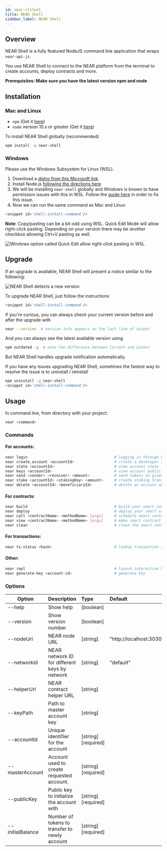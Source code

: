```yaml
---
id: near-clitool
title: NEAR Shell
sidebar_label: NEAR Shell
---
```


## Overview

NEAR Shell is a fully featured NodeJS command line application that wraps `near-api-js`.

You use NEAR Shell to connect to the NEAR platform from the terminal to create accounts, deploy contracts and more.

**Prerequisites: Make sure you have the latest version npm and node**

## Installation

### Mac and Linux

* `npm` (Get it [here](https://www.npmjs.com/get-npm))
* `node` version 10.x or greater (Get it [here](https://nodejs.org/en/download))

To install NEAR Shell globally (recommended)

```bash
npm install -g near-shell
```

### Windows

Please use the Windows Subsystem for Linux (WSL).

1. Download a [distro from this Microsoft link](https://docs.microsoft.com/en-us/windows/wsl/install-manual#downloading-distros).
2. Install Node.js [following the directions here](https://nodejs.org/en/download/package-manager/)
3. We will be installing `near-shell` globally and Windows is known to have permission issues with this in WSL. Follow the [guide here](https://docs.npmjs.com/resolving-eacces-permissions-errors-when-installing-packages-globally#manually-change-npms-default-directory) in order to fix this issue.
4. Now we can run the same command as Mac and Linux:

```bash
<snippet id='shell-install-command'/>
```

**Note**: Copy/pasting can be a bit odd using WSL. Quick Edit Mode will allow right-click pasting. Depending on your version there may be another checkbox allowing Ctrl+V pasting as well.

![Windows option called Quick Edit allow right-click pasting in WSL](/docs/assets/windows-quickedit-mode.png)


## Upgrade

If an upgrade is available, NEAR Shell will present a notice similar to the following: 

![NEAR Shell detects a new version](/docs/assets/near-shell-upgrade-notice.png)

To upgrade NEAR Shell, just follow the instructions

```bash
<snippet id='shell-install-command'/>
```

If you're curious, you can always check your current version before and after the upgrade with

```bash
near --version  # version info appears on the last line of output
```

And you can always see the latest available version using

```bash
npm outdated -g  # note the difference between Current and Latest
```

But NEAR Shell handles upgrade notification automatically.

If you have any issues upgrading NEAR Shell, sometimes the fastest way to resolve the issue is to uninstall / reinstall

```bash
npm uninstall -g near-shell
<snippet id='shell-install-command'/>
```

## Usage

In command line, from directory with your project:

```bash
near <command>
```

### Commands

#### For accounts:
```bash
near login                                       # logging in through NEAR protocol wallet
near create_account <accountId>                  # create a developer account with --masterAccount(required), publicKey and initialBalance
near state <accountId>                           # view account state
near keys <accountId>                            # view account public keys
near send <sender> <receiver> <amount>           # send tokens to given receiver
near stake <accountId> <stakingKey> <amount>     # create staking transaction (stakingKey is base58 encoded)
near delete <accountId> <beneficiaryId>          # delete an account and transfer funds to beneficiary account
```

#### For contracts:
```bash
near build                                       # build your smart contract
near deploy                                      # deploy your smart contract
near call <contractName> <methodName> [args]     # schedule smart contract call which can modify state
near view <contractName> <methodName> [args]     # make smart contract call which can view state
near clean                                       # clean the smart contract build locally (remove ./out )
```

#### For transactions:
```bash
near tx-status <hash>                            # lookup transaction status by hash
```

#### Other:

```bash
near repl                                        # launch interactive Node.js shell with NEAR connection available to use
near generate-key <account-id>                   # generate key
```

### Options

| Option                    | Description                                   | Type      | Default               |
| --------------------------|:----------------------------------------------| :---------|:----------------------|
| --help                    | Show help                                     | [boolean] |                       |
| --version                 | Show version number                           | [boolean] |                       |
| --nodeUrl                 | NEAR node URL                                 | [string]  |"http://localhost:3030"|
| --networkId               | NEAR network ID for different keys by network | [string]  |"default"              |
| --helperUrl               | NEAR contract helper URL                      | [string]  |                       |
| --keyPath                 | Path to master account key                    | [string]  |                       |
| --accountId               | Unique identifier for the account             | [string]  [required]|             |
| --masterAccount           | Account used to create requested account.     | [string]  [required]|             |
| --publicKey               | Public key to initialize the account with     | [string]  [required]|             |
| --initialBalance          | Number of tokens to transfer to newly account | [string]  [required]|             |
